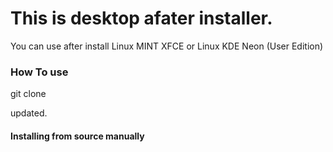 # This is desktop afater installer.
You can use after install Linux MINT XFCE or Linux KDE Neon (User Edition)

### How To use ###
git clone 



updated.

#### Installing from source manually ####
